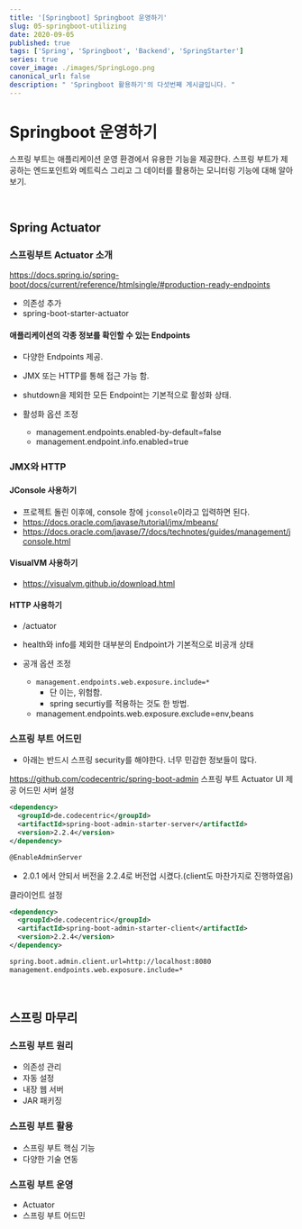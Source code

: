 ```yaml
---
title: '[Springboot] Springboot 운영하기'
slug: 05-springboot-utilizing
date: 2020-09-05
published: true
tags: ['Spring', 'Springboot', 'Backend', 'SpringStarter']
series: true
cover_image: ./images/SpringLogo.png
canonical_url: false
description: " 'Springboot 활용하기'의 다섯번째 게시글입니다. "
---
```


# Springboot 운영하기

스프링 부트는 애플리케이션 운영 환경에서 유용한 기능을 제공한다. 스프링 부트가 제공하는 엔드포인트와 메트릭스 그리고 그 데이터를 활용하는 모니터링 기능에 대해 알아보기.

<br/>

## Spring Actuator

### 스프링부트 Actuator 소개

https://docs.spring.io/spring-boot/docs/current/reference/htmlsingle/#production-ready-endpoints

- 의존성 추가
- spring-boot-starter-actuator

#### 애플리케이션의 각종 정보를 확인할 수 있는 Endpoints

- 다양한 Endpoints 제공.
- JMX 또는 HTTP를 통해 접근 가능 함.
- shutdown을 제외한 모든 Endpoint는 기본적으로 활성화 상태.
- 활성화 옵션 조정

  - management.endpoints.enabled-by-default=false
  - management.endpoint.info.enabled=true

### JMX와 HTTP

#### JConsole 사용하기

- 프로젝트 돌린 이후에, console 창에 `jconsole`이라고 입력하면 된다.
- https://docs.oracle.com/javase/tutorial/jmx/mbeans/
- https://docs.oracle.com/javase/7/docs/technotes/guides/management/jconsole.html

#### VisualVM 사용하기

- https://visualvm.github.io/download.html

#### HTTP 사용하기

- /actuator
- health와 info를 제외한 대부분의 Endpoint가 기본적으로 비공개 상태
- 공개 옵션 조정

  - `management.endpoints.web.exposure.include=*`
    - 단 이는, 위험함.
    - spring securtiy를 적용하는 것도 한 방법.
  - management.endpoints.web.exposure.exclude=env,beans

### 스프링 부트 어드민

- 아래는 반드시 스프링 security를 해야한다. 너무 민감한 정보들이 많다.

https://github.com/codecentric/spring-boot-admin 스프링 부트 Actuator UI 제공 어드민 서버 설정

```xml
<dependency>
  <groupId>de.codecentric</groupId>
  <artifactId>spring-boot-admin-starter-server</artifactId>
  <version>2.2.4</version>
</dependency>

@EnableAdminServer
```

- 2.0.1 에서 안되서 버전을 2.2.4로 버전업 시켰다.(client도 마찬가지로 진행하였음)

클라이언트 설정

```xml
<dependency>
  <groupId>de.codecentric</groupId>
  <artifactId>spring-boot-admin-starter-client</artifactId>
  <version>2.2.4</version>
</dependency>

spring.boot.admin.client.url=http://localhost:8080
management.endpoints.web.exposure.include=*
```

<br/>

## 스프링 마무리

### 스프링 부트 원리

- 의존성 관리
- 자동 설정
- 내장 웹 서버
- JAR 패키징

### 스프링 부트 활용

- 스프링 부트 핵심 기능
- 다양한 기술 연동

### 스프링 부트 운영

- Actuator
- 스프링 부트 어드민

